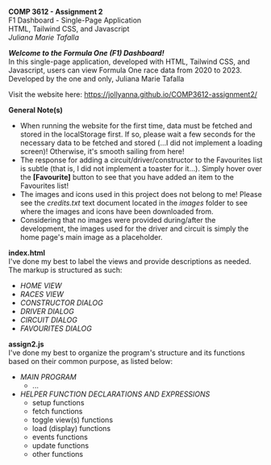 <strong>COMP 3612 - Assignment 2</strong>
<br>F1 Dashboard - Single-Page Application</br>
HTML, Tailwind CSS, and Javascript
<br><em>Juliana Marie Tafalla</em></br>

<strong><em>Welcome to the Formula One (F1) Dashboard!</em></strong>
<br>In this single-page application, developed with HTML, Tailwind CSS, and Javascript, users can view Formula One race data from 2020 to 2023.</br>
Developed by the one and only, Juliana Marie Tafalla

Visit the website here: https://jollyanna.github.io/COMP3612-assignment2/

<strong>General Note(s)</strong>
- When running the website for the first time, data must be fetched and stored in the localStorage first.
  If so, please wait a few seconds for the necessary data to be fetched and stored (...I did not implement a loading screen)! Otherwise, it's smooth sailing from here!
- The response for adding a circuit/driver/constructor to the Favourites list is subtle (that is, I did not implement a toaster for it...).
  Simply hover over the <strong>[Favourite]</strong> button to see that you have added an item to the Favourites list!
- The images and icons used in this project does not belong to me! Please see the <em>credits.txt</em> text document located in the <em>images</em> folder to see where the images and icons have been downloaded from.
- Considering that no images were provided during/after the development, the images used for the driver and circuit is simply the home page's main image as a placeholder.

<strong>index.html</strong>
<br>I've done my best to label the views and provide descriptions as needed. The markup is structured as such:</br>
- <em>HOME VIEW
- RACES VIEW
- CONSTRUCTOR DIALOG
- DRIVER DIALOG 
- CIRCUIT DIALOG
- FAVOURITES DIALOG</em>

<strong>assign2.js</strong>
<br>I've done my best to organize the program's structure and its functions based on their common purpose, as listed below:</br>
- <em>MAIN PROGRAM</em>
  - ...
- <em>HELPER FUNCTION DECLARATIONS AND EXPRESSIONS</em>
  - setup functions
  - fetch functions
  - toggle view(s) functions
  - load (display) functions
  - events functions
  - update functions
  - other functions
